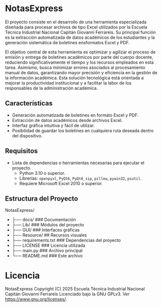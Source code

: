 # NotasExpress
El proyecto consiste en el desarrollo de una herramienta especializada diseñada para procesar archivos de tipo Excel utilizados por la Escuela Técnica Industrial Nacional Capitán Giovanni Ferrareis. Su principal función es la extracción automatizada de datos académicos de los estudiantes y la generación sistemática de boletines ensformatos Excel y PDF.

El objetivo central de esta herramienta es optimizar y agilizar el proceso de emisión y entrega de boletines académicos por parte del cuerpo docente, reduciendo significativamente el tiempo y los recursos empleados en esta tarea. Asimismo, busca minimizar errores asociados al procesamiento manual de datos, garantizando mayor precisión y eficiencia en la gestión de la información académica. Esta solución tecnológica está orientada a mejorar la productividad institucional y a facilitar la labor de los responsables de la administración académica.

## Características
- Generación automatizada de boletines en formato Excel y PDF.
- Extracción de datos académicos desde archivos Excel.
- Interfaz gráfica intuitiva y fácil de utilizar.
- Posibilidad de guardar los boletines en cualquiera ruta deseada dentro del dispositivo.

## Requisitos
- Lista de dependencias o herramientas necesarias para ejecutar el proyecto.
  - Python 3.10 o superior.
  - Librerías: `openpyxl`, `PyQt6`, `PyQt6_sip`, `pillow`, `pywin32`, `psutil`.
  - Requiere Microsoft Excel 2010 o superior.

## Estructura del Proyecto

NotasExpress/
- ├── docs/               ### Documentación
- ├── Lib/                ### Módulos del proyecto
- ├── GUI/                ### Interfaces gráficas         
- ├── Resource/           ## Recursos visuales
- ├── requirements.txt    ### Dependencias del proyecto
- ├── LICENSE             ### Licencia utilizada
- ├── main.py             ### Archivo principal
- └── README.md           ### Este archivo

# Licencia

NotasExpress
Copyright (C) 2025 Escuela Técnica Industrial Nacional Capitán Giovanni Ferrareis 
Licenciado bajo la GNU GPLv3. Ver <https://www.gnu.org/licenses/>.

